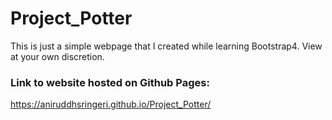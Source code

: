 # Project_Potter
This is just a simple webpage that I created while learning Bootstrap4. View at your own discretion.
### Link to website hosted on Github Pages:
https://aniruddhsringeri.github.io/Project_Potter/
